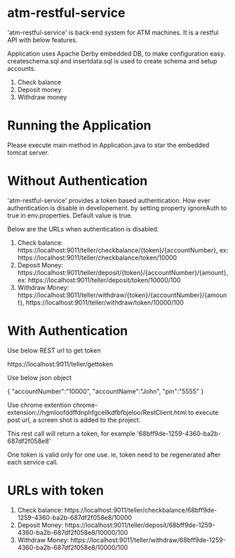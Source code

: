 atm-restful-service
===============================

'atm-restful-service' is back-end system for ATM machines. It is a restful API with below features.

Application uses Apache Derby embedded DB, to make configuration easy. createschema.sql and insertdata.sql is used to create schema and setup accounts. 

1. Check balance
2. Deposit money
3. Withdraw money

Running the Application
=========================
Please execute main method in Application.java to star the embedded tomcat server.

Without Authentication
========================

'atm-restful-service' provides a token based authentication. How ever authentication is disable in developement. 
by setting property ignoreAuth to true in env.properties. Default value is true.

Below are the URLs when authentication is disabled.

1. Check balance: https://localhost:9011/teller/checkbalance/{token}/{accountNumber}, ex: https://localhost:9011/teller/checkbalance/token/10000
2. Deposit Money: https://localhost:9011/teller/deposit/{token}/{accountNumber}/{amount},ex: https://localhost:9011/teller/deposit/token/10000/100
3. Withdraw Money: https://localhost:9011/teller/withdraw/{token}/{accountNumber}/{amount}, https://localhost:9011/teller/withdraw/token/10000/100


With Authentication
=====================

Use below REST url to get token

https://localhost:9011/teller/gettoken

Use below json object

{
"accountNumber":"10000", 
"accountName":"John",
"pin":"5555"
}

Use chrome extention chrome-extension://hgmloofddffdnphfgcellkdfbfbjeloo/RestClient.html to execute post url, a screen shot is added to the project.


This rest call will return a token, for example '68bff9de-1259-4360-ba2b-687df2f058e8'

One token is valid only for one use. ie, token need to be regenerated after each service call.

URLs with token
=======================

1. Check balance: https://localhost:9011/teller/checkbalance/68bff9de-1259-4360-ba2b-687df2f058e8/10000
2. Deposit Money: https://localhost:9011/teller/deposit/68bff9de-1259-4360-ba2b-687df2f058e8/10000/100
3. Withdraw Money: https://localhost:9011/teller/withdraw/68bff9de-1259-4360-ba2b-687df2f058e8/10000/100



